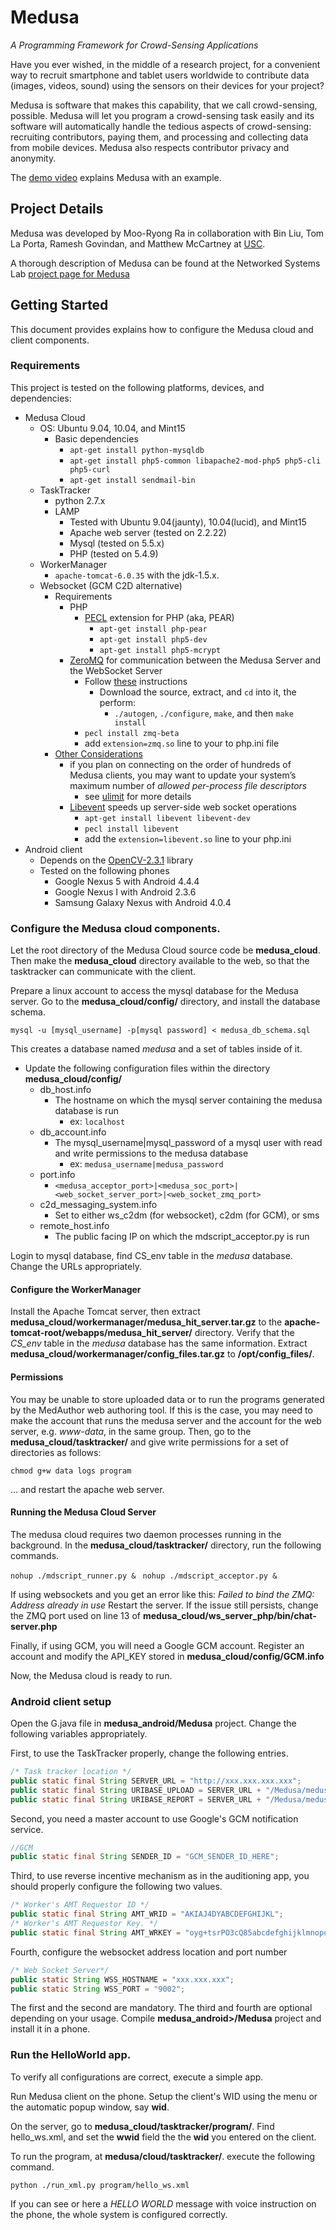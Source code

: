 # Medusa
*A Programming Framework for Crowd-Sensing Applications*

Have you ever wished, in the middle of a research project, for a 
convenient way to recruit smartphone and tablet users worldwide 
to contribute data (images, videos, sound) using the sensors on 
their devices for your project?

Medusa is software that makes this capability, that we call 
crowd-sensing, possible. Medusa will let you program a crowd-sensing 
task easily and its software will automatically handle the tedious 
aspects of crowd-sensing: recruiting contributors, paying them, 
and processing and collecting data from mobile devices. 
Medusa also respects contributor privacy and anonymity.

The [demo video](http://www.youtube.com/watch?v=jL1dGA21ciA) explains 
Medusa with an example.

## Project Details

Medusa was developed by Moo-Ryong Ra in collaboration with Bin Liu, Tom La Porta, Ramesh Govindan, and Matthew McCartney at [USC](http://www.usc.edu).

A thorough description of Medusa can be found at the Networked Systems Lab [project page for Medusa](http://nsl.cs.usc.edu/Projects/Medusa) 

## Getting Started

This document provides explains how to configure the Medusa cloud and client components.

### Requirements

This project is tested on the following platforms, devices, and dependencies:

- Medusa Cloud
    - OS: Ubuntu 9.04, 10.04, and Mint15
        - Basic dependencies
            - ```apt-get install python-mysqldb```
            - ```apt-get install php5-common libapache2-mod-php5 php5-cli php5-curl```
            - ```apt-get install sendmail-bin```
    - TaskTracker
        - python 2.7.x
        - LAMP
            - Tested with Ubuntu 9.04(jaunty), 10.04(lucid), and Mint15
            - Apache web server (tested on 2.2.22)
            - Mysql (tested on 5.5.x)
            - PHP (tested on 5.4.9)
    - WorkerManager
        - ```apache-tomcat-6.0.35``` with the jdk-1.5.x.
    - Websocket (GCM C2D alternative)
        - Requirements
            - PHP
                - [PECL](http://pecl.php.net/) extension for PHP (aka, PEAR)
                    - ```apt-get install php-pear```
                    - ```apt-get install php5-dev```
                    - ```apt-get install php5-mcrypt```
            - [ZeroMQ](http://zeromq.org/) for communication between the Medusa Server and the  WebSocket Server
                - Follow [these](http://zeromq.org/bindings:php) instructions
                    - Download the source, extract, and ```cd``` into it, the perform:
                        - ```./autogen```, ```./configure```, ```make```, and then ```make install```
                - ```pecl install zmq-beta```
                - add ```extension=zmq.so``` line to your to php.ini file
        - [Other Considerations](http://socketo.me/docs/deploy)
            - if you plan on connecting on the order of hundreds of Medusa clients, you may want to update your system’s maximum number of *allowed per-process file descriptors*
                - see [ulimit](http://ss64.com/bash/ulimit.html) for more details
            - [Libevent](http://libevent.org/) speeds up server-side web socket operations
                - ```apt-get install libevent libevent-dev```
                - ```pecl install libevent```
                - add the ```extension=libevent.so``` line to your php.ini
- Android client
    - Depends on the [OpenCV-2.3.1](http://sourceforge.net/projects/opencvlibrary/files/opencv-android/2.3.1/OpenCV-2.3.1-android-bin.tar.bz2/download) library
    - Tested on the following phones
        - Google Nexus 5 with Android 4.4.4
        - Google Nexus I with Android 2.3.6
        - Samsung Galaxy Nexus with Android 4.0.4

### Configure the Medusa cloud components.

Let the root directory of the Medusa Cloud source code be **medusa_cloud**.
Then make the **medusa_cloud** directory available to the web, so that the tasktracker can communicate with the client.

Prepare a linux account to access the mysql database for the Medusa server.
Go to the **medusa_cloud/config/** directory, and install the database schema.

```mysql -u [mysql_username] -p[mysql password] < medusa_db_schema.sql```

This creates a database named *medusa* and a set of tables inside of it.

- Update the following configuration files within the directory **medusa_cloud/config/**
    - db_host.info
        - The hostname on which the mysql server containing the medusa database is run
            - ex: ```localhost```
    - db_account.info
        - The mysql_username|mysql_password of a mysql user with read and write permissions to the medusa database 
            - ex: ```medusa_username|medusa_password```
    - port.info
        - ```<medusa_acceptor_port>|<medusa_soc_port>|<web_socket_server_port>|<web_socket_zmq_port>```
    - c2d_messaging_system.info
        - Set to either ws_c2dm (for websocket), c2dm (for GCM), or sms
    - remote_host.info
        - The public facing IP on which the mdscript_acceptor.py is run

Login to mysql database, find CS_env table in the *medusa* database. Change the URLs appropriately.

#### Configure the WorkerManager
Install the Apache Tomcat server, then extract **medusa_cloud/workermanager/medusa_hit_server.tar.gz** to the **apache-tomcat-root/webapps/medusa_hit_server/** directory. 
Verify that the *CS_env* table in the *medusa* database has the same information.
Extract **medusa_cloud/workermanager/config_files.tar.gz** to **/opt/config_files/**.

#### Permissions
You may be unable to store uploaded data or to run the programs generated by the MedAuthor web authoring tool. 
If this is the case, you may need to make the account that runs the medusa server and the account for the web server, e.g. *www-data*, in the same group. Then, go to the **medusa_cloud/tasktracker/** and give write permissions for a set of directories as follows:

```chmod g+w data logs program```

... and restart the apache web server.

#### Running the Medusa Cloud Server

The medusa cloud requires two daemon processes running in the background. 
In the **medusa_cloud/tasktracker/** directory, run the following commands.

```nohup ./mdscript_runner.py & ```
```nohup ./mdscript_acceptor.py & ```

If using websockets and you get an error like this:
*Failed to bind the ZMQ: Address already in use* 
Restart the server. 
If the issue still persists, change the ZMQ port used on line 13 of **medusa_cloud/ws_server_php/bin/chat-server.php**

Finally, if using GCM, you will need a Google GCM account. Register an account and modify the API_KEY stored in **medusa_cloud/config/GCM.info**

Now, the Medusa cloud is ready to run.

### Android client setup

Open the G.java file in **medusa_android/Medusa** project. Change the following variables appropriately.

First, to use the TaskTracker properly, change the following entries.

```java
/* Task tracker location */
public static final String SERVER_URL = "http://xxx.xxx.xxx.xxx";
public static final String URIBASE_UPLOAD = SERVER_URL + "/Medusa/medusa-cloud/tasktracker/web_tt_upload.php";
public static final String URIBASE_REPORT = SERVER_URL + "/Medusa/medusa-cloud/web_tt_service.php";
```

Second, you need a master account to use Google's GCM notification service.

```java
//GCM
public static final String SENDER_ID = "GCM_SENDER_ID_HERE";
```

Third, to use reverse incentive mechanism as in the auditioning app, you should properly configure the following two values.

```java
/* Worker's AMT Requestor ID */
public static final String AMT_WRID = "AKIAJ4DYABCDEFGHIJKL";
/* Worker's AMT Requestor Key. */
public static final String AMT_WRKEY = "oyg+tsrPO3cQ85abcdefghijklmnopqrstuvwxyz";
```

Fourth, configure the websocket address location and port number

```java
/* Web Socket Server*/
public static String WSS_HOSTNAME = "xxx.xxx.xxx";
public static String WSS_PORT = "9002";
```

The first and the second are mandatory. The third and fourth are optional depending on your usage. Compile **medusa_android>/Medusa** project and install it in a phone.

### Run the HelloWorld app.
To verify all configurations are correct, execute a simple app.

Run Medusa client on the phone. Setup the client's WID using the menu or the automatic popup window, say **wid**.

On the server, go to **medusa_cloud/tasktracker/program/**. Find hello_ws.xml, and set the **wwid** field the the **wid** you entered on the client.

To run the program, at **medusa/cloud/tasktracker/**. execute the following command.

```python ./run_xml.py program/hello_ws.xml```

If you can see or here a *HELLO WORLD* message with voice instruction on the phone, the whole system is configured correctly.